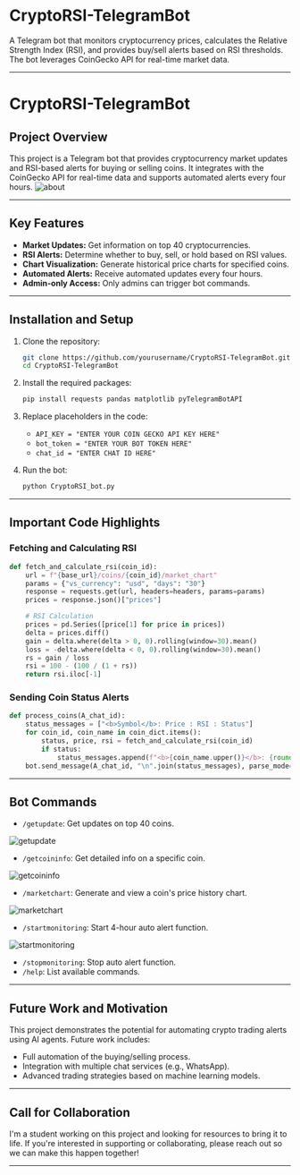# CryptoRSI-TelegramBot

A Telegram bot that monitors cryptocurrency prices, calculates the Relative Strength Index (RSI), and provides buy/sell alerts based on RSI thresholds. The bot leverages CoinGecko API for real-time market data.

--- 

# CryptoRSI-TelegramBot  

## **Project Overview**  
This project is a Telegram bot that provides cryptocurrency market updates and RSI-based alerts for buying or selling coins. It integrates with the CoinGecko API for real-time data and supports automated alerts every four hours.
![about](https://github.com/user-attachments/assets/79307364-a002-4a42-978e-702f8a60c2b3)

---

## **Key Features**  
- **Market Updates:** Get information on top 40 cryptocurrencies.  
- **RSI Alerts:** Determine whether to buy, sell, or hold based on RSI values.  
- **Chart Visualization:** Generate historical price charts for specified coins.  
- **Automated Alerts:** Receive automated updates every four hours.  
- **Admin-only Access:** Only admins can trigger bot commands.  

---

## **Installation and Setup**  
1. Clone the repository:
   ```bash
   git clone https://github.com/yourusername/CryptoRSI-TelegramBot.git
   cd CryptoRSI-TelegramBot
   ```
2. Install the required packages:
   ```bash
   pip install requests pandas matplotlib pyTelegramBotAPI
   ```
3. Replace placeholders in the code:
   - `API_KEY = "ENTER YOUR COIN GECKO API KEY HERE"`
   - `bot_token = "ENTER YOUR BOT TOKEN HERE"`
   - `chat_id = "ENTER CHAT ID HERE"`

4. Run the bot:
   ```bash
   python CryptoRSI_bot.py
   ```

---

## **Important Code Highlights**  

### **Fetching and Calculating RSI**
```python
def fetch_and_calculate_rsi(coin_id):
    url = f"{base_url}/coins/{coin_id}/market_chart"
    params = {"vs_currency": "usd", "days": "30"}
    response = requests.get(url, headers=headers, params=params)
    prices = response.json()["prices"]

    # RSI Calculation
    prices = pd.Series([price[1] for price in prices])
    delta = prices.diff()
    gain = delta.where(delta > 0, 0).rolling(window=30).mean()
    loss = -delta.where(delta < 0, 0).rolling(window=30).mean()
    rs = gain / loss
    rsi = 100 - (100 / (1 + rs))
    return rsi.iloc[-1]
```

### **Sending Coin Status Alerts**
```python
def process_coins(A_chat_id):
    status_messages = ["<b>Symbol</b>: Price : RSI : Status"]
    for coin_id, coin_name in coin_dict.items():
        status, price, rsi = fetch_and_calculate_rsi(coin_id)
        if status:
            status_messages.append(f"<b>{coin_name.upper()}</b>: {round(price, 2)} : {round(rsi, 2)} : {status}")
    bot.send_message(A_chat_id, "\n".join(status_messages), parse_mode='HTML')
```

---

## **Bot Commands**

- `/getupdate`: Get updates on top 40 coins.
  
![getupdate](https://github.com/user-attachments/assets/0c9c65cf-66a1-469a-a2fd-3bb81340eb7a)

- `/getcoininfo`: Get detailed info on a specific coin.
  
![getcoininfo](https://github.com/user-attachments/assets/33f329d4-88c2-4cdf-8276-2dcdf4cff1d6)

- `/marketchart`: Generate and view a coin's price history chart.
  
![marketchart](https://github.com/user-attachments/assets/fdb6bab7-cfe2-47df-8d2f-34dc1e35882c)

- `/startmonitoring`: Start 4-hour auto alert function.

![startmonitoring](https://github.com/user-attachments/assets/a79e8cc1-3d42-40c1-bc00-a073220b8197)

- `/stopmonitoring`: Stop auto alert function.
- `/help`: List available commands.

---

## **Future Work and Motivation**  
This project demonstrates the potential for automating crypto trading alerts using AI agents. Future work includes:  
- Full automation of the buying/selling process.  
- Integration with multiple chat services (e.g., WhatsApp).  
- Advanced trading strategies based on machine learning models.  

---

## **Call for Collaboration**  
I'm a student working on this project and looking for resources to bring it to life. If you're interested in supporting or collaborating, please reach out so we can make this happen together!

---
